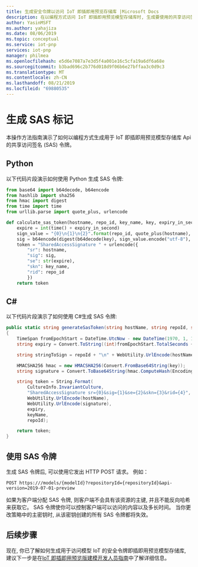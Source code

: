 ```yaml
---
title: 生成安全令牌以访问 IoT 即插即用预览存储库 |Microsoft Docs
description: 在以编程方式访问 IoT 即插即用预览模型存储库时, 生成要使用的共享访问签名令牌。
author: YasinMSFT
ms.author: yahajiza
ms.date: 08/06/2019
ms.topic: conceptual
ms.service: iot-pnp
services: iot-pnp
manager: philmea
ms.openlocfilehash: e5d6e7087a7e3d5f4a001e16c5cfa19a6df6a68e
ms.sourcegitcommit: b3bad696c2b776d018d9f06b6e27bffaa3c0d9c3
ms.translationtype: MT
ms.contentlocale: zh-CN
ms.lasthandoff: 08/21/2019
ms.locfileid: "69880535"
---
```

# <a name="generate-sas-token"></a>生成 SAS 标记

本操作方法指南演示了如何以编程方式生成用于 IoT 即插即用预览模型存储库 Api 的共享访问签名 (SAS) 令牌。

## <a name="python"></a>Python

以下代码片段演示如何使用 Python 生成 SAS 令牌:

```python
from base64 import b64decode, b64encode
from hashlib import sha256
from hmac import digest
from time import time
from urllib.parse import quote_plus, urlencode

def calculate_sas_token(hostname, repo_id, key_name, key, expiry_in_second):
    expire = int(time() + expiry_in_second)
    sign_value = "{0}\n{1}\n{2}".format(repo_id, quote_plus(hostname), expire)
    sig = b64encode(digest(b64decode(key), sign_value.encode("utf-8"), sha256))
    token = "SharedAccessSignature " + urlencode({
        "sr": hostname, 
        "sig": sig,
        "se": str(expire),
        "skn": key_name,
        "rid": repo_id
        })
    return token
```

## <a name="c"></a>C\#

以下代码片段演示了如何使用 C\#生成 SAS 令牌:

```csharp
public static string generateSasToken(string hostName, string repoId, string key, string keyName, int expiryInSeconds = 3600)
{
    TimeSpan fromEpochStart = DateTime.UtcNow - new DateTime(1970, 1, 1);
    string expiry = Convert.ToString((int)fromEpochStart.TotalSeconds + expiryInSeconds);

    string stringToSign = repoId + "\n" + WebUtility.UrlEncode(hostName) + "\n" + expiry;

    HMACSHA256 hmac = new HMACSHA256(Convert.FromBase64String(key));
    string signature = Convert.ToBase64String(hmac.ComputeHash(Encoding.UTF8.GetBytes(stringToSign)));

    string token = String.Format(
        CultureInfo.InvariantCulture,
        "SharedAccessSignature sr={0}&sig={1}&se={2}&skn={3}&rid={4}",
        WebUtility.UrlEncode(hostName),
        WebUtility.UrlEncode(signature),
        expiry,
        keyName,
        repoId);

    return token;
}
```

## <a name="use-the-sas-token"></a>使用 SAS 令牌

生成 SAS 令牌后, 可以使用它发出 HTTP POST 请求。 例如：

```text
POST https:///models/{modelId}?repositoryId={repositoryId}&api-version=2019-07-01-preview
```

如果为客户端分配 SAS 令牌, 则客户端不会具有该资源的主键, 并且不能反向哈希来获取它。 SAS 令牌使你可以控制客户端可以访问的内容以及多长时间。 当你更改策略中的主密钥时, 从该密钥创建的所有 SAS 令牌都将失效。

## <a name="next-steps"></a>后续步骤

现在, 你已了解如何生成用于访问模型 IoT 的安全令牌即插即用预览模型存储库, 建议下一步是在[IoT 即插即用预览版建模开发人员指南](concepts-developer-guide.md)中了解详细信息。
